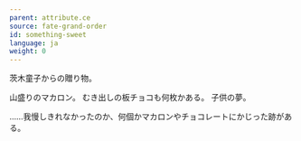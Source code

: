 ```yaml
---
parent: attribute.ce
source: fate-grand-order
id: something-sweet
language: ja
weight: 0
---
```


茨木童子からの贈り物。

山盛りのマカロン。
むき出しの板チョコも何枚かある。
子供の夢。

……我慢しきれなかったのか、何個かマカロンやチョコレートにかじった跡がある。
